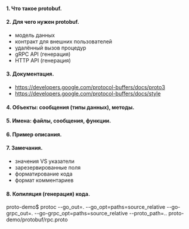 #### 1. Что такое protobuf.

#### 2. Для чего нужен protobuf.
- модель данных
- контракт для внешних пользователей
- удалённый вызов процедур
- gRPC API (генерация)
- HTTP API (генерация)

#### 3. Документация.
- https://developers.google.com/protocol-buffers/docs/proto3
- https://developers.google.com/protocol-buffers/docs/style

#### 4. Объекты: сообщения (типы данных), методы.

#### 5. Имена: файлы, сообщения, функции.

#### 6. Пример описания.

#### 7. Замечания.
- значения VS указатели
- зарезервированные поля
- форматирование кода
- формат комментариев

#### 8. Копиляция (генерация) кода.
proto-demo$ protoc --go_out=. --go_opt=paths=source_relative --go-grpc_out=. --go-grpc_opt=paths=source_relative --proto_path=.. proto-demo/protobuf/rpc.proto